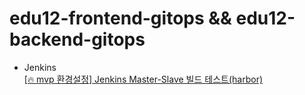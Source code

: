 # edu12-frontend-gitops && edu12-backend-gitops
- Jenkins  
  [[🔥 mvp 환경설정] Jenkins Master-Slave 빌드 테스트(harbor)](https://www.notion.so/heewon00/79a9d8403ce04cc5bf910f238dddc182?pvs=4#098f179c0cd640ea91e4d819baaa2fed) 
